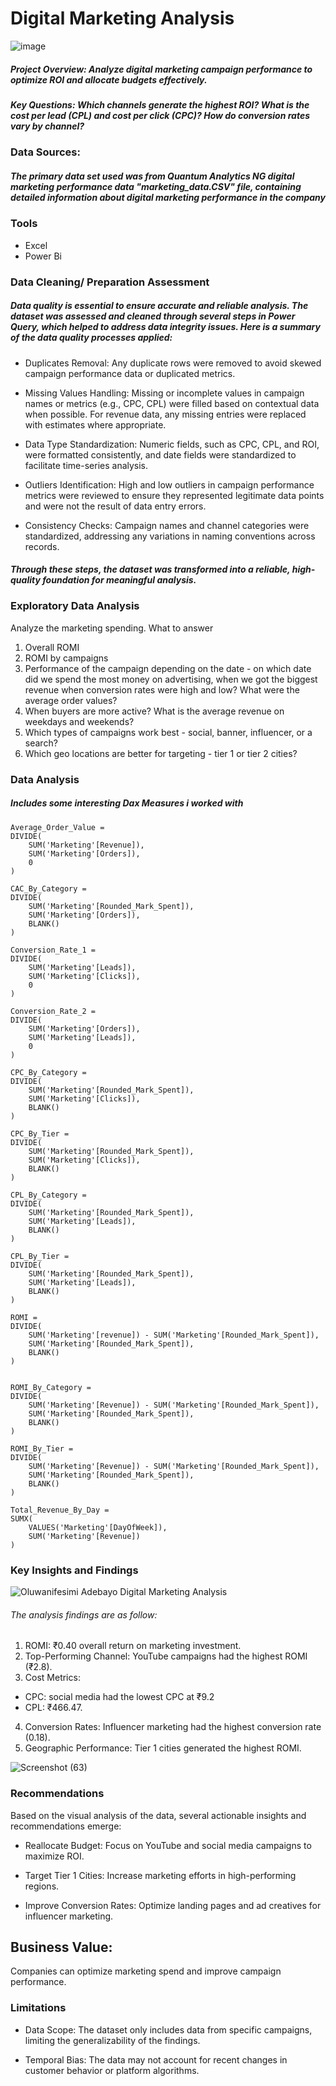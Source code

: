 # Digital Marketing Analysis


![image](https://github.com/user-attachments/assets/23be712d-a5e1-46c4-a0b0-bf990f296f14)


##### Project Overview: Analyze digital marketing campaign performance to optimize ROI and allocate budgets effectively.
##### Key Questions: Which channels generate the highest ROI? What is the cost per lead (CPL) and cost per click (CPC)? How do conversion rates vary by channel?

### Data Sources:

##### The primary data set used was from Quantum Analytics NG digital marketing performance data "marketing_data.CSV" file, containing detailed information about digital marketing performance in the company 


### Tools

* Excel
* Power Bi

### Data Cleaning/ Preparation Assessment
##### Data quality is essential to ensure accurate and reliable analysis. The dataset was assessed and cleaned through several steps in Power Query, which helped to address data integrity issues. Here is a summary of the data quality processes applied:

* Duplicates Removal: Any duplicate rows were removed to avoid skewed campaign performance data or duplicated metrics.

* Missing Values Handling: Missing or incomplete values in campaign names or metrics (e.g., CPC, CPL) were filled based on contextual data when possible. For revenue data, any missing entries were replaced with estimates where appropriate.

* Data Type Standardization: Numeric fields, such as CPC, CPL, and ROI, were formatted consistently, and date fields were standardized to facilitate time-series analysis.

* Outliers Identification: High and low outliers in campaign performance metrics were reviewed to ensure they represented legitimate data points and were not the result of data entry errors.

* Consistency Checks: Campaign names and channel categories were standardized, addressing any variations in naming conventions across records.

##### Through these steps, the dataset was transformed into a reliable, high-quality foundation for meaningful analysis.


### Exploratory Data Analysis 
Analyze the marketing spending.
What to answer
1. Overall ROMI
2.  ROMI by campaigns
3.   Performance of the campaign depending on the date - on which date did we spend the most money on
advertising, when we got the biggest revenue when conversion rates were high and low? What were the average
order values?
4. When buyers are more active? What is the average revenue on weekdays and weekends?
5. Which types of campaigns work best - social, banner, influencer, or a search?
6. Which geo locations are better for targeting - tier 1 or tier 2 cities?

### Data Analysis 
##### Includes some interesting Dax Measures i worked with 

```
Average_Order_Value = 
DIVIDE(
    SUM('Marketing'[Revenue]),
    SUM('Marketing'[Orders]),
    0
) 

CAC_By_Category = 
DIVIDE(
    SUM('Marketing'[Rounded_Mark_Spent]),
    SUM('Marketing'[Orders]),
    BLANK()
)

Conversion_Rate_1 = 
DIVIDE(
    SUM('Marketing'[Leads]),
    SUM('Marketing'[Clicks]),
    0
)

Conversion_Rate_2 = 
DIVIDE(
    SUM('Marketing'[Orders]),
    SUM('Marketing'[Leads]),
    0
)

CPC_By_Category = 
DIVIDE(
    SUM('Marketing'[Rounded_Mark_Spent]),
    SUM('Marketing'[Clicks]),
    BLANK()
)

CPC_By_Tier = 
DIVIDE(
    SUM('Marketing'[Rounded_Mark_Spent]),
    SUM('Marketing'[Clicks]),
    BLANK()
)

CPL_By_Category = 
DIVIDE(
    SUM('Marketing'[Rounded_Mark_Spent]),
    SUM('Marketing'[Leads]),
    BLANK()
)

CPL_By_Tier = 
DIVIDE(
    SUM('Marketing'[Rounded_Mark_Spent]),
    SUM('Marketing'[Leads]),
    BLANK()
)

ROMI = 
DIVIDE(
    SUM('Marketing'[revenue]) - SUM('Marketing'[Rounded_Mark_Spent]),
    SUM('Marketing'[Rounded_Mark_Spent]),
    BLANK()
)


ROMI_By_Category = 
DIVIDE(
    SUM('Marketing'[Revenue]) - SUM('Marketing'[Rounded_Mark_Spent]),
    SUM('Marketing'[Rounded_Mark_Spent]),
    BLANK()
)

ROMI_By_Tier = 
DIVIDE(
    SUM('Marketing'[Revenue]) - SUM('Marketing'[Rounded_Mark_Spent]),
    SUM('Marketing'[Rounded_Mark_Spent]),
    BLANK()
)

Total_Revenue_By_Day = 
SUMX(
    VALUES('Marketing'[DayOfWeek]),
    SUM('Marketing'[Revenue])
)
```

### Key Insights and Findings 

![Oluwanifesimi Adebayo Digital Marketing Analysis](https://github.com/user-attachments/assets/3f5c9052-ca92-4052-bfb5-55dfb902bc9d)
###### The analysis findings are as follow: 

1. ROMI: ₹0.40 overall return on marketing investment.
2. Top-Performing Channel: YouTube campaigns had the highest ROMI (₹2.8).
3. Cost Metrics:
  * CPC: 
social media had the lowest CPC at ₹9.2
  * CPL: ₹466.47.
4. Conversion Rates: Influencer marketing had the highest conversion rate (0.18).
5. Geographic Performance: Tier 1 cities generated the highest ROMI.

![Screenshot (63)](https://github.com/user-attachments/assets/e8ce470b-57ce-41eb-93de-d13f2bfd6951)


### Recommendations 
Based on the visual analysis of the data, several actionable insights and recommendations emerge:
* Reallocate Budget: Focus on YouTube and social media campaigns to maximize ROI.

* Target Tier 1 Cities: Increase marketing efforts in high-performing regions.

* Improve Conversion Rates: Optimize landing pages and ad creatives for influencer marketing.


## Business Value: 
Companies can optimize marketing spend and improve campaign performance.



### Limitations 
* Data Scope: The dataset only includes data from specific campaigns, limiting the generalizability of the findings.

* Temporal Bias: The data may not account for recent changes in customer behavior or platform algorithms.
